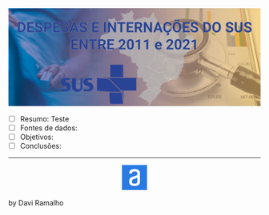 <div>
<img src = "reports/figures/projeto_01/Capa_README.png" alt = "Logo_Bootcamp"/>
</div>

- [ ] Resumo: Teste
- [ ] Fontes de dados:
- [ ] Objetivos:
- [ ] Conclusões:

------

<div align = "center">
<div>
<img src = "reports/figures/alura_logo.jpeg" alt = "Logo_Alura" width = "50" /></div>
</div>

by Davi Ramalho
